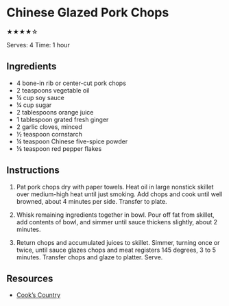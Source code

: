 # Chinese Glazed Pork Chops

★★★★☆

Serves: 4
Time: 1 hour

## Ingredients

* 4 bone-in rib or center-cut pork chops
* 2 teaspoons vegetable oil
* ¼ cup soy sauce
* ¼ cup sugar
* 2 tablespoons orange juice
* 1 tablespoon grated fresh ginger
* 2 garlic cloves, minced
* ½ teaspoon cornstarch
* ¼ teaspoon Chinese five-spice powder
* ⅛ teaspoon red pepper flakes

## Instructions

1. Pat pork chops dry with paper towels. Heat oil in large nonstick skillet over medium-high heat until just smoking. Add chops and cook until well browned, about 4 minutes per side. Transfer to plate.

2. Whisk remaining ingredients together in bowl. Pour off fat from skillet, add contents of bowl, and simmer until sauce thickens slightly, about 2 minutes.

3. Return chops and accumulated juices to skillet. Simmer, turning once or twice, until sauce glazes chops and meat registers 145 degrees, 3 to 5 minutes. Transfer chops and glaze to platter. Serve.

## Resources

* [Cook’s Country](https://www.cookscountry.com/recipes/3259-chinese-glazed-pork-chops)

